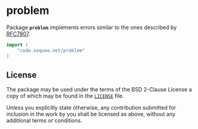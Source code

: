 # problem

Package **`problem`** implements errors similar to the ones described by [RFC7807].

```go
import (
	"code.soquee.net/problem"
)
```

[RFC7807]: https://tools.ietf.org/html/rfc7807


## License

The package may be used under the terms of the BSD 2-Clause License a copy of
which may be found in the [`LICENSE`] file.

Unless you explicitly state otherwise, any contribution submitted for inclusion
in the work by you shall be licensed as above, without any additional terms or
conditions.

[`LICENSE`]: ./LICENSE
